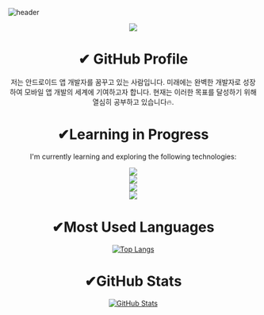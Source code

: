 ![header](https://capsule-render.vercel.app/api?type=wave&color=F0FFC0&height=300&section=header&text=Having%20a%20great%20time%20on%20my%20GitHub!&fontSize=45&animation=fadeIn)








<div align="center">
  <a href="https://hits.seeyoufarm.com"><img src="https://hits.seeyoufarm.com/api/count/incr/badge.svg?url=https%3A%2F%2Fgithub.com%2Fboradorying&count_bg=%23C58DDD&title_bg=%23555555&icon=&icon_color=%23E7E7E7&title=hits&edge_flat=false"/></a>
</div>






<div align="center">
  <h1>✔ GitHub Profile</h1>

<p>저는 안드로이드 앱 개발자를 꿈꾸고 있는 사람입니다. 미래에는 완벽한 개발자로 성장하여 모바일 앱 개발의 세계에 기여하고자 합니다. 현재는 이러한 목표를 달성하기 위해 열심히 공부하고 있습니다🔥.</p>





 <h1>  ✔Learning in Progress  </h1>

<p> I'm currently learning and exploring the following technologies: </p>

 <img src="https://img.shields.io/badge/Kotlin-61DAFB?style=flat&logo=Kotlin&logoColor=white"/>
  <br>
 <img src="https://img.shields.io/badge/Flutter-02569B?style=flat&logo=Flutter&logoColor=white"/>
    <br>
 <img src="https://img.shields.io/badge/Android%20Studio-3DDC84?style=flat&logo=Android%20Studio&logoColor=white"/>
    <br>
 <img src="https://img.shields.io/badge/Visual%20Studio%20Code-007ACC?style=flat&logo=Visual%20Studio%20Code&logoColor=white"/> 

</div>



<div align="center">

 <h1> ✔Most Used Languages</h1>

[![Top Langs](https://github-readme-stats.vercel.app/api/top-langs/?username=boradorying&layout=compact)](https://github.com/boradorying/github-readme-stats)

</div>

<div align="center">

 <h1> ✔GitHub Stats </h1>

[![GitHub Stats](https://github-readme-stats.vercel.app/api?username=boradorying&show_icons=true&theme=gruvbox)](https://github.com/boradorying/github-readme-stats)

</div>

